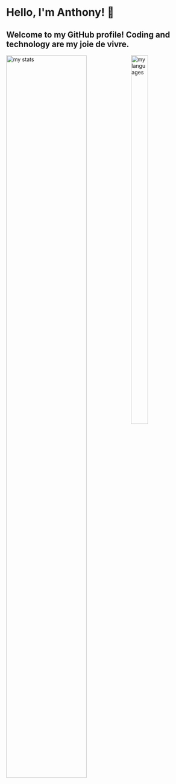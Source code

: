# Hello, I'm Anthony! 👋
## Welcome to my GitHub profile! Coding and technology are my joie de vivre.

<div>
  <img alt= "my stats" align="left" width="65%" height="70%" src="https://github-readme-stats.vercel.app/api?username=ngunyigachie&show_icons=true&theme=gruvbox"/>
  <img alt="my languages" align="left" width="30%" height="50%" src="https://github-readme-stats.vercel.app/api/top-langs/?username=ngunyigachie&layout=pie&theme=gruvbox"/>
<div/>

